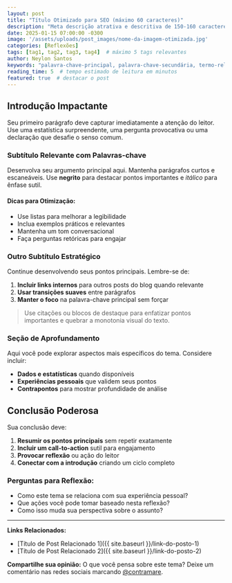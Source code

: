 ```yaml
---
layout: post
title: "Título Otimizado para SEO (máximo 60 caracteres)"
description: "Meta descrição atrativa e descritiva de 150-160 caracteres que resume o conteúdo e inclui palavra-chave principal."
date: 2025-01-15 07:00:00 -0300
image: '/assets/uploads/post_images/nome-da-imagem-otimizada.jpg'
categories: [Reflexões]
tags: [tag1, tag2, tag3, tag4]  # máximo 5 tags relevantes
author: Neylon Santos
keywords: "palavra-chave-principal, palavra-chave-secundária, termo-relacionado"
reading_time: 5  # tempo estimado de leitura em minutos
featured: true  # destacar o post
---
```


<!--
CHECKLIST DE SEO PARA POSTS:

✅ TÍTULO:
- Máximo 60 caracteres
- Inclui palavra-chave principal
- É atrativo e clicável
- Não usa CAPS LOCK excessivo

✅ DESCRIÇÃO:
- Entre 150-160 caracteres
- Resume o conteúdo
- Inclui palavra-chave principal
- É persuasiva

✅ IMAGEM:
- Dimensões ideais: 1200x630px para redes sociais
- Nome de arquivo descritivo
- Alt text será o título do post
- Formato JPG ou PNG otimizado

✅ CATEGORIAS E TAGS:
- Máximo 2 categorias
- Máximo 5 tags relevantes
- Use categorias existentes

✅ ESTRUTURA DO CONTEÚDO:
- Use H2, H3 para subtítulos
- Parágrafos curtos (máximo 3 linhas)
- Listas e bullet points
- Call-to-actions naturais
- Links internos para outros posts
- Conclusão que engaja

✅ PALAVRAS-CHAVE:
- Densidade de 1-2% da palavra-chave principal
- Use sinônimos e variações
- Palavras-chave em subtítulos
-->

## Introdução Impactante

Seu primeiro parágrafo deve capturar imediatamente a atenção do leitor. Use uma estatística surpreendente, uma pergunta provocativa ou uma declaração que desafie o senso comum.

### Subtítulo Relevante com Palavras-chave

Desenvolva seu argumento principal aqui. Mantenha parágrafos curtos e escaneáveis. Use **negrito** para destacar pontos importantes e *itálico* para ênfase sutil.

#### Dicas para Otimização:

- Use listas para melhorar a legibilidade
- Inclua exemplos práticos e relevantes
- Mantenha um tom conversacional
- Faça perguntas retóricas para engajar

### Outro Subtítulo Estratégico

Continue desenvolvendo seus pontos principais. Lembre-se de:

1. **Incluir links internos** para outros posts do blog quando relevante
2. **Usar transições suaves** entre parágrafos
3. **Manter o foco** na palavra-chave principal sem forçar

> Use citações ou blocos de destaque para enfatizar pontos importantes e quebrar a monotonia visual do texto.

### Seção de Aprofundamento

Aqui você pode explorar aspectos mais específicos do tema. Considere incluir:

- **Dados e estatísticas** quando disponíveis
- **Experiências pessoais** que validem seus pontos
- **Contrapontos** para mostrar profundidade de análise

## Conclusão Poderosa

Sua conclusão deve:

1. **Resumir os pontos principais** sem repetir exatamente
2. **Incluir um call-to-action** sutil para engajamento
3. **Provocar reflexão** ou ação do leitor
4. **Conectar com a introdução** criando um ciclo completo

### Perguntas para Reflexão:

- Como este tema se relaciona com sua experiência pessoal?
- Que ações você pode tomar baseado nesta reflexão?
- Como isso muda sua perspectiva sobre o assunto?

---

**Links Relacionados:**
- [Título de Post Relacionado 1]({{ site.baseurl }}/link-do-posto-1)
- [Título de Post Relacionado 2]({{ site.baseurl }}/link-do-posto-2)

**Compartilhe sua opinião:** O que você pensa sobre este tema? Deixe um comentário nas redes sociais marcando [@contramare](https://twitter.com/contramare).

<!--
CHECKLIST FINAL:
✅ Palavra-chave principal aparece no título, H2, e naturalmente no texto
✅ Meta descrição preenchida e atrativa
✅ Imagem otimizada e com nome descritivo
✅ Links internos incluídos (pelo menos 2)
✅ Estrutura clara com subtítulos
✅ Call-to-action incluído
✅ Revisão ortográfica e gramatical
✅ Leitura fluida e engaging
-->